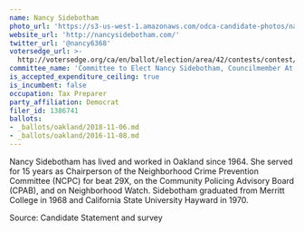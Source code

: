 ```yaml
---
name: Nancy Sidebotham
photo_url: 'https://s3-us-west-1.amazonaws.com/odca-candidate-photos/nancy-sidebotham2.png'
website_url: 'http://nancysidebotham.com/'
twitter_url: '@nancy6368'
votersedge_url: >-
  http://votersedge.org/ca/en/ballot/election/area/42/contests/contest/13234/candidate/130754?&county=Alameda%20County&election_authority_id=1
committee_name: 'Committee to Elect Nancy Sidebotham, Councilmember At Large, 2016'
is_accepted_expenditure_ceiling: true
is_incumbent: false
occupation: Tax Preparer
party_affiliation: Democrat
filer_id: 1386741
ballots:
- _ballots/oakland/2018-11-06.md
- _ballots/oakland/2016-11-08.md
---
```

Nancy Sidebotham has lived and worked in Oakland since 1964. She served for 15 years as Chairperson of the Neighborhood Crime Prevention Committee (NCPC) for beat 29X, on the Community Policing Advisory Board (CPAB), and on Neighborhood Watch. Sidebotham graduated from Merritt College in 1968 and California State University Hayward in 1970. 

Source: Candidate Statement and survey
